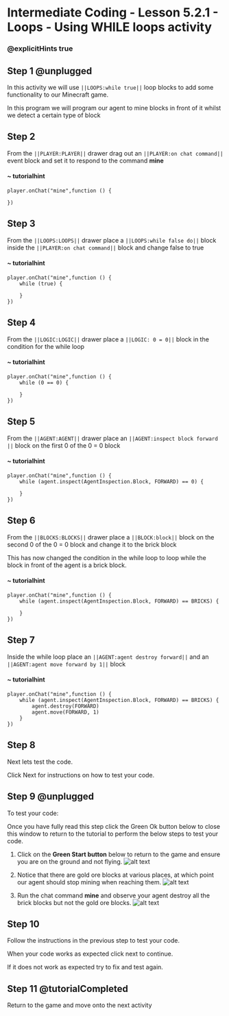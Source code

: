 # Intermediate Coding - Lesson 5.2.1 - Loops - Using WHILE loops activity
### @explicitHints true

## Step 1 @unplugged
In this activity we will use ``||LOOPS:while true||`` loop blocks to add some functionality to our Minecraft game.

In this program we will program our agent to mine blocks in front of it whilst we detect a certain type of block

## Step 2
From the ``||PLAYER:PLAYER||`` drawer drag out an ``||PLAYER:on chat command||`` event block and set it to respond to the command **mine**
#### ~ tutorialhint
```blocks
player.onChat("mine",function () {
 
})

```
## Step 3
From the ``||LOOPS:LOOPS||`` drawer place a ``||LOOPS:while false do||`` block inside the ``||PLAYER:on chat command||`` block and change false to true
#### ~ tutorialhint
```blocks 
player.onChat("mine",function () {
	while (true) {
    	
    }
})

```

## Step 4
From the ``||LOGIC:LOGIC||`` drawer place a ``||LOGIC: 0 = 0||`` block in the condition for the while loop
#### ~ tutorialhint
```blocks 
player.onChat("mine",function () {
	while (0 == 0) {
    	
    }
})

```

## Step 5
From the ``||AGENT:AGENT||`` drawer place an ``||AGENT:inspect block forward ||`` block on the first 0 of the 0 = 0 block
#### ~ tutorialhint
```blocks 
player.onChat("mine",function () {
	while (agent.inspect(AgentInspection.Block, FORWARD) == 0) {
    	
    }
})

```

## Step 6
From the ``||BLOCKS:BLOCKS||`` drawer place a ``||BLOCK:block||`` block on the second 0 of the 0 = 0 block and change it to the brick block

This has now changed the condition in the while loop to loop while the block in front of the agent is a brick block.
#### ~ tutorialhint
```blocks 
player.onChat("mine",function () {
	while (agent.inspect(AgentInspection.Block, FORWARD) == BRICKS) {
    	
    }
})

```

## Step 7
Inside the while loop place an ``||AGENT:agent destroy forward||`` and an ``||AGENT:agent move forward by 1||`` block
#### ~ tutorialhint
```blocks 
player.onChat("mine",function () {
	while (agent.inspect(AgentInspection.Block, FORWARD) == BRICKS) {
        agent.destroy(FORWARD)
        agent.move(FORWARD, 1)    	
    }
})

```

## Step 8
Next lets test the code.

Click Next for instructions on how to test your code.

## Step 9 @unplugged
To test your code:

Once you have fully read this step click the Green Ok button below to close this window to return to the tutorial to perform the below steps to test your code.

1. Click on the **Green Start button** below to return to the game and ensure you are on the ground and not flying.
![alt text](https://intermediatev3.codingcredentials.com/Lesson2/2.1.1/images/2.jpg?raw=true "Start")


2. Notice that there are gold ore blocks at various places, at which point our agent should stop mining when reaching them.
![alt text](https://intermediatev3.codingcredentials.com/Lesson5/5.2.1/images/1.jpg?raw=true "mine")


3. Run the chat command **mine** and observe your agent destroy all the brick blocks but not the gold ore blocks.
![alt text](https://intermediatev3.codingcredentials.com/Lesson5/5.2.1/images/2.jpg?raw=true "mine")


## Step 10
Follow the instructions in the previous step to test your code.

When your code works as expected click next to continue.

If it does not work as expected try to fix and test again.

## Step 11 @tutorialCompleted
Return to the game and move onto the next activity